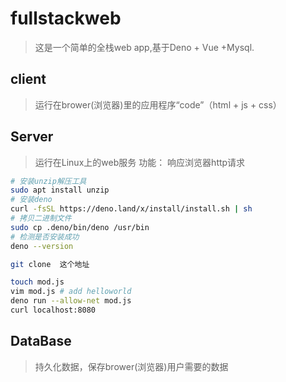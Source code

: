# fullstackweb
>这是一个简单的全栈web app,基于Deno + Vue +Mysql.

## client
>运行在brower(浏览器)里的应用程序“code”（html + js + css）

## Server
>运行在Linux上的web服务
功能：
响应浏览器http请求
```sh
# 安装unzip解压工具
sudo apt install unzip
# 安装deno
curl -fsSL https://deno.land/x/install/install.sh | sh
# 拷贝二进制文件
sudo cp .deno/bin/deno /usr/bin
# 检测是否安装成功
deno --version

git clone  这个地址

```
```sh
touch mod.js
vim mod.js # add helloworld
deno run --allow-net mod.js
curl localhost:8080
```
## DataBase
>持久化数据，保存brower(浏览器)用户需要的数据
